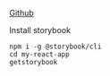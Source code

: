 [Github](https://github.com/storybooks/storybook)

Install storybook
```
npm i -g @storybook/cli
cd my-react-app
getstorybook
```
